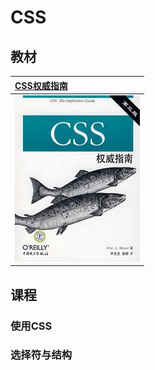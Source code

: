 # CSS

## 教材

| [CSS权威指南](./CSS-The-definitive-Guide.pdf) |
| :------------- |
| ![](../media/css/CSS-The-definitive-Guide.jpg) |


## 课程

### 使用CSS

### 选择符与结构
